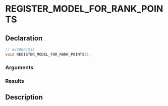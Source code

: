 # REGISTER_MODEL_FOR_RANK_POINTS

## Declaration
```cpp
// 0x39E61536
void REGISTER_MODEL_FOR_RANK_POINTS();
```

### Arguments

### Results

## Description
